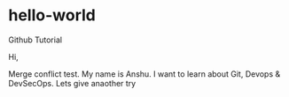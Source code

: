 # hello-world
Github Tutorial

Hi,

Merge conflict test.
My name is Anshu. I want to learn about Git, Devops & DevSecOps. 
Lets give anaother try

